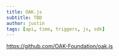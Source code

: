 ```yaml
---
title: OAK.js
subtitle: TBD
author: justin
tags: [api, time, triggers, js, sdk]
---
```


https://github.com/OAK-Foundation/oak.js